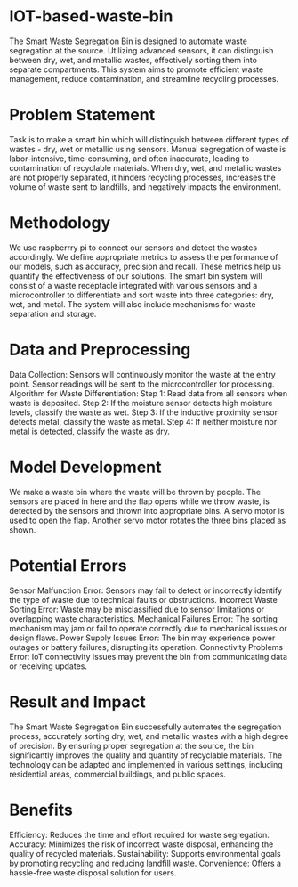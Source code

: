 # IOT-based-waste-bin
The Smart Waste Segregation Bin is designed to automate waste segregation at the source. Utilizing advanced sensors, it can distinguish between dry, wet, and metallic wastes, effectively sorting them into separate compartments. This system aims to promote efficient waste management, reduce contamination, and streamline recycling processes.
# Problem Statement
Task is to make a smart bin which will distinguish between different types of wastes - dry, wet or metallic using sensors. Manual segregation of waste is labor-intensive, time-consuming, and often inaccurate, leading to contamination of recyclable materials. When dry, wet, and metallic wastes are not properly separated, it hinders recycling processes, increases the volume of waste sent to landfills, and negatively impacts the environment.
# Methodology
We use raspberrry pi to connect our sensors and detect the wastes accordingly. We define appropriate metrics to assess the performance of our models, such as accuracy, precision and recall. These metrics help us quantify the effectiveness of our solutions. The smart bin system will consist of a waste receptacle integrated with various sensors and a microcontroller to differentiate and sort waste into three categories: dry, wet, and metal. The system will also include mechanisms for waste separation and storage.
# Data and Preprocessing
Data Collection:
Sensors will continuously monitor the waste at the entry point. Sensor readings will be sent to the microcontroller for processing.
Algorithm for Waste Differentiation:
Step 1: Read data from all sensors when waste is deposited.
Step 2: If the moisture sensor detects high moisture levels, classify the waste as wet.
Step 3: If the inductive proximity sensor detects metal, classify the waste as metal.
Step 4: If neither moisture nor metal is detected, classify the waste as dry.
# Model Development
We make a waste bin where the waste will be thrown by people. The sensors are placed in here and the flap opens while we throw waste, is detected by the sensors and thrown into appropriate bins. A servo motor is used to open the flap. Another servo motor rotates the three bins placed as shown.
# Potential Errors
Sensor Malfunction
Error: Sensors may fail to detect or incorrectly identify the type of waste due to technical faults or obstructions.
Incorrect Waste Sorting
Error: Waste may be misclassified due to sensor limitations or overlapping waste characteristics.
Mechanical Failures
Error: The sorting mechanism may jam or fail to operate correctly due to mechanical issues or design flaws.
Power Supply Issues
Error: The bin may experience power outages or battery failures, disrupting its operation.
Connectivity Problems
Error: IoT connectivity issues may prevent the bin from communicating data or receiving updates.
# Result and Impact
The Smart Waste Segregation Bin successfully automates the segregation process, accurately sorting dry, wet, and metallic wastes with a high degree of precision.
By ensuring proper segregation at the source, the bin significantly improves the quality and quantity of recyclable materials.
The technology can be adapted and implemented in various settings, including residential areas, commercial buildings, and public spaces.
# Benefits
Efficiency: Reduces the time and effort required for waste segregation.
Accuracy: Minimizes the risk of incorrect waste disposal, enhancing the quality of recycled materials.
Sustainability: Supports environmental goals by promoting recycling and reducing landfill waste.
Convenience: Offers a hassle-free waste disposal solution for users.


